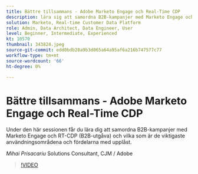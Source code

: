 ```yaml
---
title: Bättre tillsammans - Adobe Marketo Engage och Real-Time CDP
description: lära sig att samordna B2B-kampanjer med Marketo Engage och RT-CDP (B2B-utgåvan)
solution: Marketo, Real-time Customer Data Platform
role: Admin, Data Architect, Data Engineer, User
level: Beginner, Intermediate, Experienced
kt: 10570
thumbnail: 343824.jpeg
source-git-commit: edd0bdb28a9b3d065a64a95af6a216b747577c77
workflow-type: tm+mt
source-wordcount: '66'
ht-degree: 0%

---
```


# Bättre tillsammans - Adobe Marketo Engage och Real-Time CDP

Under den här sessionen får du lära dig att samordna B2B-kampanjer med Marketo Engage och RT-CDP (B2B-utgåva) och vilka som är de viktigaste användningsområdena och fördelarna med upplåst.

*Mihai Prisacariu* Solutions Consultant, CJM / Adobe

>[!VIDEO](https://video.tv.adobe.com/v/343824/?quality=12&learn=on)
